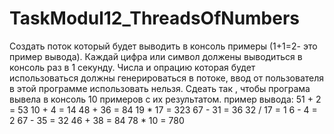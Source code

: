 # TaskModul12_ThreadsOfNumbers
Создать поток который будет выводить в консоль примеры (1+1=2- это пример вывода).
Каждай цифра или символ должены выводиться в консоль раз в 1 секунду. Числа и опрацию которая будет использоваться должны генерироваться в потоке,
ввод от пользователя в этой программе использовать нельзя. Сдеать так , чтобы програма вывела в консоль 10 примеров с их результатом.
пример вывода:
51 + 2 = 53
10 + 4 = 14
48 + 36 = 84
19 * 17 = 323
67 - 31 = 36
32 / 17 = 1
6 - 4 = 2
67 - 35 = 32
46 + 38 = 84
78 * 10 = 780
